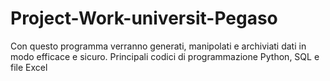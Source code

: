 # Project-Work-universit-Pegaso
Con questo programma verranno generati, manipolati e archiviati dati in modo efficace e sicuro. Principali codici di programmazione Python, SQL e file Excel
